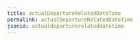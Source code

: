 ```yaml
---
title: actualDepartureRelatedDateTime
permalink: actualDepartureRelatedDateTime
jsonid: actualdeparturerelateddatetime
---
```


